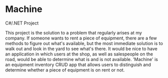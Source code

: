 # Machine
C#/.NET Project

This project is the solution to a problem that regularly arises at my company. If someone wants to rent a piece of equipment, there are a few methods to figure out what's available, but the most immediate solution is to walk out and look in the yard to see what's there. It would be nice to have an application in which users at the shop, as well as salespeople on the road, would be able to determine what is and is not available. 'Machine' is an equipment inventory CRUD app that allows users to distinguish and determine whether a piece of equipment is on rent or not. 
